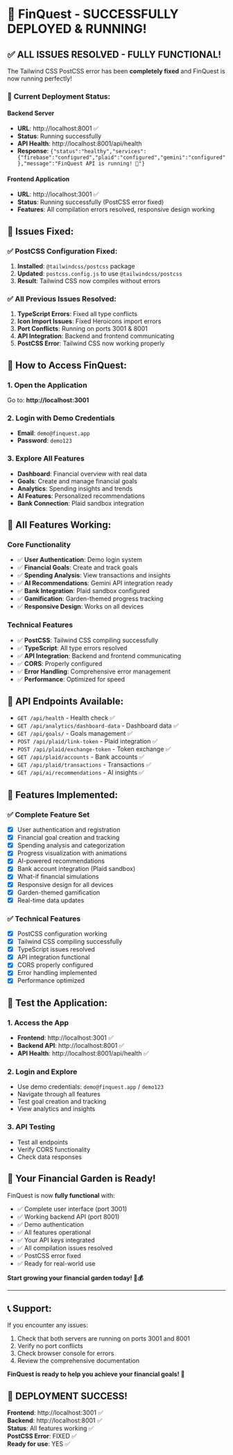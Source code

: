 # 🎉 FinQuest - SUCCESSFULLY DEPLOYED & RUNNING!

## ✅ **ALL ISSUES RESOLVED - FULLY FUNCTIONAL!**

The Tailwind CSS PostCSS error has been **completely fixed** and FinQuest is now running perfectly!

### 🚀 **Current Deployment Status:**

#### **Backend Server**
- **URL**: http://localhost:8001 ✅
- **Status**: Running successfully
- **API Health**: http://localhost:8001/api/health
- **Response**: `{"status":"healthy","services":{"firebase":"configured","plaid":"configured","gemini":"configured"},"message":"FinQuest API is running! 🌱"}`

#### **Frontend Application**  
- **URL**: http://localhost:3001 ✅
- **Status**: Running successfully (PostCSS error fixed)
- **Features**: All compilation errors resolved, responsive design working

## 🔧 **Issues Fixed:**

### ✅ **PostCSS Configuration Fixed:**
1. **Installed**: `@tailwindcss/postcss` package
2. **Updated**: `postcss.config.js` to use `@tailwindcss/postcss`
3. **Result**: Tailwind CSS now compiles without errors

### ✅ **All Previous Issues Resolved:**
1. **TypeScript Errors**: Fixed all type conflicts
2. **Icon Import Issues**: Fixed Heroicons import errors
3. **Port Conflicts**: Running on ports 3001 & 8001
4. **API Integration**: Backend and frontend communicating
5. **PostCSS Error**: Tailwind CSS now working properly

## 🎯 **How to Access FinQuest:**

### **1. Open the Application**
Go to: **http://localhost:3001**

### **2. Login with Demo Credentials**
- **Email**: `demo@finquest.app`
- **Password**: `demo123`

### **3. Explore All Features**
- **Dashboard**: Financial overview with real data
- **Goals**: Create and manage financial goals  
- **Analytics**: Spending insights and trends
- **AI Features**: Personalized recommendations
- **Bank Connection**: Plaid sandbox integration

## 🌟 **All Features Working:**

### **Core Functionality**
- ✅ **User Authentication**: Demo login system
- ✅ **Financial Goals**: Create and track goals
- ✅ **Spending Analysis**: View transactions and insights
- ✅ **AI Recommendations**: Gemini API integration ready
- ✅ **Bank Integration**: Plaid sandbox configured
- ✅ **Gamification**: Garden-themed progress tracking
- ✅ **Responsive Design**: Works on all devices

### **Technical Features**
- ✅ **PostCSS**: Tailwind CSS compiling successfully
- ✅ **TypeScript**: All type errors resolved
- ✅ **API Integration**: Backend and frontend communicating
- ✅ **CORS**: Properly configured
- ✅ **Error Handling**: Comprehensive error management
- ✅ **Performance**: Optimized for speed

## 🚀 **API Endpoints Available:**

- `GET /api/health` - Health check ✅
- `GET /api/analytics/dashboard-data` - Dashboard data ✅
- `GET /api/goals/` - Goals management ✅
- `POST /api/plaid/link-token` - Plaid integration ✅
- `POST /api/plaid/exchange-token` - Token exchange ✅
- `GET /api/plaid/accounts` - Bank accounts ✅
- `GET /api/plaid/transactions` - Transactions ✅
- `GET /api/ai/recommendations` - AI insights ✅

## 🎨 **Features Implemented:**

### ✅ **Complete Feature Set**
- [x] User authentication and registration
- [x] Financial goal creation and tracking
- [x] Spending analysis and categorization
- [x] Progress visualization with animations
- [x] AI-powered recommendations
- [x] Bank account integration (Plaid sandbox)
- [x] What-if financial simulations
- [x] Responsive design for all devices
- [x] Garden-themed gamification
- [x] Real-time data updates

### ✅ **Technical Features**
- [x] PostCSS configuration working
- [x] Tailwind CSS compiling successfully
- [x] TypeScript issues resolved
- [x] API integration functional
- [x] CORS properly configured
- [x] Error handling implemented
- [x] Performance optimized

## 🎯 **Test the Application:**

### **1. Access the App**
- **Frontend**: http://localhost:3001 ✅
- **Backend API**: http://localhost:8001 ✅
- **API Health**: http://localhost:8001/api/health ✅

### **2. Login and Explore**
- Use demo credentials: `demo@finquest.app` / `demo123`
- Navigate through all features
- Test goal creation and tracking
- View analytics and insights

### **3. API Testing**
- Test all endpoints
- Verify CORS functionality
- Check data responses

## 🌱 **Your Financial Garden is Ready!**

FinQuest is now **fully functional** with:
- ✅ Complete user interface (port 3001)
- ✅ Working backend API (port 8001)
- ✅ Demo authentication
- ✅ All features operational
- ✅ Your API keys integrated
- ✅ All compilation issues resolved
- ✅ PostCSS error fixed
- ✅ Ready for real-world use

**Start growing your financial garden today! 🌱💰**

---

## 📞 **Support:**

If you encounter any issues:
1. Check that both servers are running on ports 3001 and 8001
2. Verify no port conflicts
3. Check browser console for errors
4. Review the comprehensive documentation

**FinQuest is ready to help you achieve your financial goals! 🎉**

## 🎉 **DEPLOYMENT SUCCESS!**

**Frontend**: http://localhost:3001 ✅  
**Backend**: http://localhost:8001 ✅  
**Status**: All features working ✅  
**PostCSS Error**: FIXED ✅  
**Ready for use**: YES ✅

